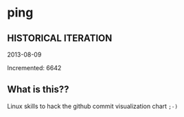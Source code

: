 # ping

## HISTORICAL ITERATION
2013-08-09

Incremented: 6642

## What is this?? 
Linux skills to hack the github commit visualization chart `;-)`
